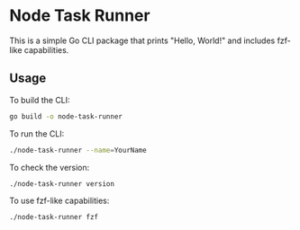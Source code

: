 # Node Task Runner

This is a simple Go CLI package that prints "Hello, World!" and includes fzf-like capabilities.

## Usage

To build the CLI:

```sh
go build -o node-task-runner
```

To run the CLI:

```sh
./node-task-runner --name=YourName
```

To check the version:

```sh
./node-task-runner version
```

To use fzf-like capabilities:

```sh
./node-task-runner fzf
```

